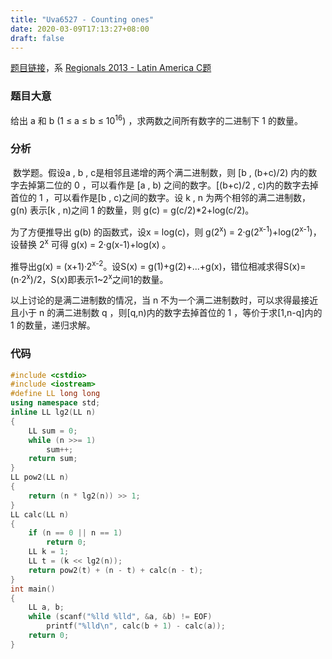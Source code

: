 ```yaml
---
title: "Uva6527 - Counting ones"
date: 2020-03-09T17:13:27+08:00
draft: false
---
```


[题目链接](https://www.e-olymp.com/en/problems/6583)，系 [Regionals 2013 - Latin America C题](https://icpcarchive.ecs.baylor.edu/index.php?option=onlinejudge&page=show_problem&problem=4538)

### 题目大意

给出 a 和 b (1 ≤ a ≤ b ≤ 10<sup>16</sup>) ，求两数之间所有数字的二进制下 1 的数量。

### 分析

​	数学题。假设a , b , c是相邻且递增的两个满二进制数，则 [b , (b+c)/2) 内的数字去掉第二位的 0 ，可以看作是 [a , b) 之间的数字。[(b+c)/2 , c)内的数字去掉首位的 1 ，可以看作是[b , c)之间的数字。设 k , n 为两个相邻的满二进制数，g(n) 表示[k , n)之间 1 的数量，则 g(c) = g(c/2)*2+log(c/2)。

为了方便推导出 g(b) 的函数式，设x = log(c)，则 g(2<sup>x</sup>) = 2·g(2<sup>x-1</sup>)+log(2<sup>x-1</sup>)，设替换 2<sup>x</sup> 可得 g(x) = 2·g(x-1)+log(x) 。

推导出g(x) = (x+1)·2<sup>x-2</sup>。设S(x) = g(1)+g(2)+...+g(x)，错位相减求得S(x)=(n·2<sup>x</sup>)/2，S(x)即表示1~2<sup>x</sup>之间1的数量。

以上讨论的是满二进制数的情况，当 n 不为一个满二进制数时，可以求得最接近且小于 n 的满二进制数 q ，则[q,n)内的数字去掉首位的 1 ，等价于求[1,n-q]内的 1 的数量，递归求解。

### 代码

```c++
#include <cstdio>
#include <iostream>
#define LL long long
using namespace std;
inline LL lg2(LL n)
{
    LL sum = 0;
    while (n >>= 1)
        sum++;
    return sum;
}
LL pow2(LL n)
{
    return (n * lg2(n)) >> 1;
}
LL calc(LL n)
{
    if (n == 0 || n == 1)
        return 0;
    LL k = 1;
    LL t = (k << lg2(n));
    return pow2(t) + (n - t) + calc(n - t);
}
int main()
{
    LL a, b;
    while (scanf("%lld %lld", &a, &b) != EOF)
        printf("%lld\n", calc(b + 1) - calc(a));
    return 0;
}
```

